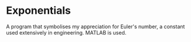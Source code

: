 # Exponentials
A program that symbolises my appreciation for Euler's number, a constant used extensively in engineering.
MATLAB is used.

